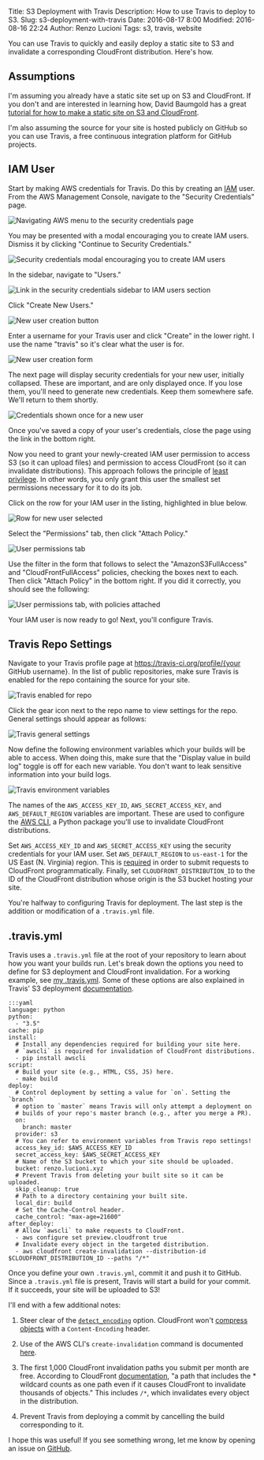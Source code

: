 Title: S3 Deployment with Travis
Description: How to use Travis to deploy to S3.
Slug: s3-deployment-with-travis
Date: 2016-08-17 8:00
Modified: 2016-08-16 22:24
Author: Renzo Lucioni
Tags: s3, travis, website

You can use Travis to quickly and easily deploy a static site to S3 and invalidate a corresponding CloudFront distribution. Here's how.

## Assumptions

I'm assuming you already have a static site set up on S3 and CloudFront. If you don't and are interested in learning how, David Baumgold has a great [tutorial for how to make a static site on S3 and CloudFront](https://www.davidbaumgold.com/tutorials/deploy-static-site-aws-s3-cloudfront/).

I'm also assuming the source for your site is hosted publicly on GitHub so you can use Travis, a free continuous integration platform for GitHub projects.

## IAM User

Start by making AWS credentials for Travis. Do this by creating an [IAM](http://docs.aws.amazon.com/IAM/latest/UserGuide/best-practices.html) user. From the AWS Management Console, navigate to the "Security Credentials" page.

![Navigating AWS menu to the security credentials page]({filename}../images/aws-security-credentials-menu.png)

You may be presented with a modal encouraging you to create IAM users. Dismiss it by clicking "Continue to Security Credentials."

![Security credentials modal encouraging you to create IAM users]({filename}../images/aws-security-credentials-modal.png)

In the sidebar, navigate to "Users."

![Link in the security credentials sidebar to IAM users section]({filename}../images/aws-security-credentials-sidebar.png)

Click "Create New Users."

![New user creation button]({filename}../images/create-iam-users.png)

Enter a username for your Travis user and click "Create" in the lower right. I use the name "travis" so it's clear what the user is for.

![New user creation form]({filename}../images/iam-user-creation-form.png)

The next page will display security credentials for your new user, initially collapsed. These are important, and are only displayed once. If you lose them, you'll need to generate new credentials. Keep them somewhere safe. We'll return to them shortly.

![Credentials shown once for a new user]({filename}../images/iam-user-credentials.png)

Once you've saved a copy of your user's credentials, close the page using the link in the bottom right.

Now you need to grant your newly-created IAM user permission to access S3 (so it can upload files) and permission to access CloudFront (so it can invalidate distributions). This approach follows the principle of [least privilege](http://docs.aws.amazon.com/IAM/latest/UserGuide/best-practices.html#grant-least-privilege). In other words, you only grant this user the smallest set permissions necessary for it to do its job.

Click on the row for your IAM user in the listing, highlighted in blue below.

![Row for new user selected]({filename}../images/iam-user-listing.png)

Select the "Permissions" tab, then click "Attach Policy."

![User permissions tab]({filename}../images/iam-user-permissions-empty.png)

Use the filter in the form that follows to select the "AmazonS3FullAccess" and "CloudFrontFullAccess" policies, checking the boxes next to each. Then click "Attach Policy" in the bottom right. If you did it correctly, you should see the following:

![User permissions tab, with policies attached]({filename}../images/iam-user-permissions-attached.png)

Your IAM user is now ready to go! Next, you'll configure Travis.

## Travis Repo Settings

Navigate to your Travis profile page at https://travis-ci.org/profile/{your GitHub username}. In the list of public repositories, make sure Travis is enabled for the repo containing the source for your site.

![Travis enabled for repo]({filename}../images/travis-repo-enabled.png)

Click the gear icon next to the repo name to view settings for the repo. General settings should appear as follows:

![Travis general settings]({filename}../images/travis-general-settings.png)

Now define the following environment variables which your builds will be able to access. When doing this, make sure that the "Display value in build log" toggle is off for each new variable. You don't want to leak sensitive information into your build logs.

![Travis environment variables]({filename}../images/travis-environment-variables.png)

The names of the `AWS_ACCESS_KEY_ID`, `AWS_SECRET_ACCESS_KEY`, and `AWS_DEFAULT_REGION` variables are important. These are used to configure the [AWS CLI](https://pypi.python.org/pypi/awscli), a Python package you'll use to invalidate CloudFront distributions.

Set `AWS_ACCESS_KEY_ID` and `AWS_SECRET_ACCESS_KEY` using the security credentials for your IAM user. Set `AWS_DEFAULT_REGION` to `us-east-1` for the US East (N. Virginia) region. This is [required](http://docs.aws.amazon.com/general/latest/gr/rande.html#cf_region) in order to submit requests to CloudFront programmatically. Finally, set `CLOUDFRONT_DISTRIBUTION_ID` to the ID of the CloudFront distribution whose origin is the S3 bucket hosting your site.

You're halfway to configuring Travis for deployment. The last step is the addition or modification of a `.travis.yml` file.

## .travis.yml

Travis uses a `.travis.yml` file at the root of your repository to learn about how you want your builds run. Let's break down the options you need to define for S3 deployment and CloudFront invalidation. For a working example, see [my .travis.yml](https://github.com/rlucioni/blog/blob/master/.travis.yml). Some of these options are also explained in Travis' S3 deployment [documentation](https://docs.travis-ci.com/user/deployment/s3).

    :::yaml
    language: python
    python:
      - "3.5"
    cache: pip
    install:
      # Install any dependencies required for building your site here.
      # `awscli` is required for invalidation of CloudFront distributions.
      - pip install awscli
    script:
      # Build your site (e.g., HTML, CSS, JS) here.
      - make build
    deploy:
      # Control deployment by setting a value for `on`. Setting the `branch`
      # option to `master` means Travis will only attempt a deployment on
      # builds of your repo's master branch (e.g., after you merge a PR).
      on:
        branch: master
      provider: s3
      # You can refer to environment variables from Travis repo settings!
      access_key_id: $AWS_ACCESS_KEY_ID
      secret_access_key: $AWS_SECRET_ACCESS_KEY
      # Name of the S3 bucket to which your site should be uploaded.
      bucket: renzo.lucioni.xyz
      # Prevent Travis from deleting your built site so it can be uploaded.
      skip_cleanup: true
      # Path to a directory containing your built site.
      local_dir: build
      # Set the Cache-Control header.
      cache_control: "max-age=21600"
    after_deploy:
      # Allow `awscli` to make requests to CloudFront.
      - aws configure set preview.cloudfront true
      # Invalidate every object in the targeted distribution.
      - aws cloudfront create-invalidation --distribution-id $CLOUDFRONT_DISTRIBUTION_ID --paths "/*"

Once you define your own `.travis.yml`, commit it and push it to GitHub. Since a `.travis.yml` file is present, Travis will start a build for your commit. If it succeeds, your site will be uploaded to S3!

I'll end with a few additional notes:

1. Steer clear of the [`detect_encoding`](https://docs.travis-ci.com/user/deployment/s3#Setting-Content-Encoding-header) option. CloudFront won't [compress objects](http://docs.aws.amazon.com/AmazonCloudFront/latest/DeveloperGuide/ServingCompressedFiles.html#compressed-content-cloudfront) with a `Content-Encoding` header.

2. Use of the AWS CLI's `create-invalidation` command is documented [here](http://docs.aws.amazon.com/cli/latest/reference/cloudfront/create-invalidation.html).

3. The first 1,000 CloudFront invalidation paths you submit per month are free. According to CloudFront [documentation](http://docs.aws.amazon.com/AmazonCloudFront/latest/DeveloperGuide/Invalidation.html#PayingForInvalidation), "a path that includes the * wildcard counts as one path even if it causes CloudFront to invalidate thousands of objects." This includes `/*`, which invalidates every object in the distribution.

4. Prevent Travis from deploying a commit by cancelling the build corresponding to it.

I hope this was useful! If you see something wrong, let me know by opening an issue on [GitHub](https://github.com/rlucioni/blog).

